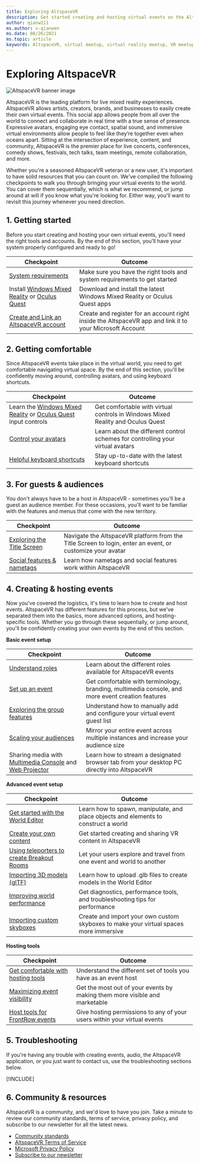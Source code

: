 ```yaml
---
title: Exploring AltspaceVR
description: Get started creating and hosting virtual events on the AltspaceVR platform with our curated checkpoint journey.
author: qianw211    
ms.author: v-qianwen
ms.date: 08/26/2021
ms.topic: article
keywords: AltspaceVR, virtual meetup, virtual reality meetup, VR meetup, virtual reality platforms, VR platform, immersive virtual events, immersive VR events, virtual reality events, VR events, VR world-building, immersive VR experience, social VR, social VR platform, VR event hosting, social virtual reality, virtual reality event hosting
---
```


# Exploring AltspaceVR

![AltspaceVR banner image](images/altspace-vr-banner.png)

AltspaceVR is the leading platform for live mixed reality experiences. AltspaceVR allows artists, creators, brands, and businesses to easily create their own virtual events. This social app allows people from all over the world to connect and collaborate in real time with a true sense of presence. Expressive avatars, engaging eye contact, spatial sound, and immersive virtual environments allow people to feel like they’re together even when oceans apart. Sitting at the intersection of experience, content, and community, AltspaceVR is the premier place for live concerts, conferences, comedy shows, festivals, tech talks, team meetings, remote collaboration, and more.  

Whether you're a seasoned AltspaceVR veteran or a new user, it's important to have solid resources that you can count on. We've compiled the following checkpoints to walk you through bringing your virtual events to the world. You can cover them sequentially, which is what we recommend, or jump around at will if you know what you're looking for. Either way, you'll want to revisit this journey whenever you need direction.

## 1. Getting started

Before you start creating and hosting your own virtual events, you'll need the right tools and accounts. By the end of this section, you'll have your system properly configured and ready to go!

|  Checkpoint  |  Outcome  |
| --- | --- |
| [System requirements](getting-started/system-requirements.md) | Make sure you have the right tools and system requirements to get started |
| Install [Windows Mixed Reality](getting-started/wmr-installation.md) or [Oculus Quest](getting-started/oculus-installation.md)| Download and install the latest Windows Mixed Reality or Oculus Quest apps |
| [Create and Link an AltspaceVR account](getting-started/creating-and-linking-accounts.md) | Create and register for an account right inside the AltspaceVR app and link it to your Microsoft Account|

## 2. Getting comfortable

Since AltspaceVR events take place in the virtual world, you need to get comfortable navigating virtual space. By the end of this section, you'll be confidently moving around, controlling avatars, and using keyboard shortcuts.

|  Checkpoint  |  Outcome  |
| --- | --- |
| Learn the [Windows Mixed Reality](getting-started/wmr-controls.md) or [Oculus Quest](getting-started/oculus-controls.md) input controls | Get comfortable with virtual controls in Windows Mixed Reality and Oculus Quest |
| [Control your avatars](getting-started/avatar-controls.md) | Learn about the different control schemes for controlling your virtual avatars |
| [Helpful keyboard shortcuts](getting-started/keyboard-shortcuts.md) | Stay up-to-date with the latest keyboard shortcuts |

## 3. For guests & audiences

You don't always have to be a host in AltspaceVR - sometimes you'll be a guest an audience member. For these occasions, you'll want to be familiar with the features and menus that come with the new territory.

|  Checkpoint  |  Outcome  |
| --- | --- |
| [Exploring the Title Screen](community/exploring-title-screen.md) | Navigate the AltspaceVR platform from the Title Screen to login, enter an event, or customize your avatar |
| [Social features & nametags](faqs/nametags.md) | Learn how nametags and social features work within AltspaceVR |

## 4. Creating & hosting events

Now you've covered the logistics, it's time to learn how to create and host events. AltspaceVR has different features for this process, but we've separated them into the basics, more advanced options, and hosting-specific tools. Whether you go through these sequentially, or jump around, you'll be confidently creating your own events by the end of this section.

**Basic event setup**

|  Checkpoint  |  Outcome  |
| --- | --- |
| [Understand roles](getting-started/roles.md) | Learn about the different roles available for AltspaceVR events |
| [Set up an event](tutorials/creating-an-event.md) | Get comfortable with terminology, branding, multimedia console, and more event creation features |
| [Exploring the group features](tutorials/group-features.md) | Understand how to manually add and configure your virtual event guest list |
| [Scaling your audiences](faqs/scaling-audiences.md) | Mirror your entire event across multiple instances and increase your audience size |
| Sharing media with [Multimedia Console](tutorials/multimedia-console.md) and [Web Projector](tutorials/web-projector-streaming.md) | Learn how to stream a designated browser tab from your desktop PC directly into AltspaceVR |

**Advanced event setup**

|  Checkpoint  |  Outcome  |
| --- | --- |
| [Get started with the World Editor](world-building/world-editor-getting-started.md) | Learn how to spawn, manipulate, and place objects and elements to construct a world |
| [Create your own content](community/creating-content.md) | Get started creating and sharing VR content in AltspaceVR |
| [Using teleporters to create Breakout Rooms](tutorials/teleporting.md) | Let your users explore and travel from one event and world to another |
| [Importing 3D models (glTF)](world-building/importing-models.md) | Learn how to upload .glb files to create models in the World Editor |
| [Improving world performance](world-building/improving-performance.md) | Get diagnostics, performance tools, and troubleshooting tips for performance |
| [Importing custom skyboxes](world-building/uploading-custom-skyboxes.md) | Create and import your own custom skyboxes to make your virtual spaces more immersive |

**Hosting tools**

|  Checkpoint  |  Outcome  |
| --- | --- |
| [Get comfortable with hosting tools](tutorials/host-tools-overview.md) | Understand the different set of tools you have as an event host |
| [Maximizing event visibility](tutorials/main-events.md) | Get the most out of your events by making them more visible and marketable |
| [Host tools for FrontRow events](tutorials/host-tools-for-events.md) | Give hosting permissions to any of your users within your virtual events |

## 5. Troubleshooting

If you're having any trouble with creating events, audio, the AltspaceVR application, or you just want to contact us, use the troubleshooting sections below. 

[!INCLUDE[](includes/troubleshooting.md)]

## 6. Community & resources

AltspaceVR is a community, and we'd love to have you join. Take a minute to review our community standards, terms of service, privacy policy, and subscribe to our newsletter for all the latest news.

* [Community standards](community/community-standards.md)
* [AltspaceVR Terms of Service](community/terms-of-service.md)
* [Microsoft Privacy Policy](https://privacy.microsoft.com/privacystatement)
* [Subscribe to our newsletter](community/newsletter-subscriptions.md)
